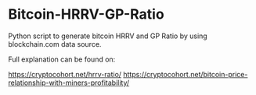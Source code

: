 # Bitcoin-HRRV-GP-Ratio

Python script to generate bitcoin HRRV and GP Ratio by using blockchain.com data source.

Full explanation can be found on:

https://cryptocohort.net/hrrv-ratio/
https://cryptocohort.net/bitcoin-price-relationship-with-miners-profitability/
